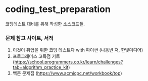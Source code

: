 # coding_test_preparation

코딩테스트 대비를 위해 작성한 소스코드들.


### 문제 참고 사이트, 서적

1. 이것이 취업을 위한 코딩 테스트다 with 파이썬 (나동빈 저, 한빛미디어)
2. 프로그래머스 고득점 키트 (https://school.programmers.co.kr/learn/challenges?tab=algorithm_practice_kit)
3. 백준 문제집 (https://www.acmicpc.net/workbook/top)

